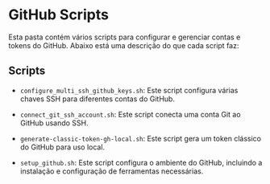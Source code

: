 # GitHub Scripts

Esta pasta contém vários scripts para configurar e gerenciar contas e tokens do GitHub. Abaixo está uma descrição do que cada script faz:

## Scripts

- `configure_multi_ssh_github_keys.sh`: Este script configura várias chaves SSH para diferentes contas do GitHub.

- `connect_git_ssh_account.sh`: Este script conecta uma conta Git ao GitHub usando SSH.

- `generate-classic-token-gh-local.sh`: Este script gera um token clássico do GitHub para uso local.

- `setup_github.sh`: Este script configura o ambiente do GitHub, incluindo a instalação e configuração de ferramentas necessárias.